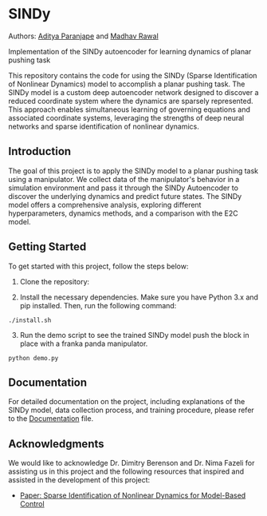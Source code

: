 # SINDy

Authors: [Aditya Paranjape](https://github.com/adityaaap) and [Madhav Rawal](https://github.com/Samorange1)

Implementation of the SINDy autoencoder for learning dynamics of planar pushing task


This repository contains the code for using the SINDy (Sparse Identification of Nonlinear Dynamics) model to accomplish a planar pushing task. The SINDy model is a custom deep autoencoder network designed to discover a reduced coordinate system where the dynamics are sparsely represented. This approach enables simultaneous learning of governing equations and associated coordinate systems, leveraging the strengths of deep neural networks and sparse identification of nonlinear dynamics.

## Introduction

The goal of this project is to apply the SINDy model to a planar pushing task using a manipulator. We collect data of the manipulator's behavior in a simulation environment and pass it through the SINDy Autoencoder to discover the underlying dynamics and predict future states. The SINDy model offers a comprehensive analysis, exploring different hyperparameters, dynamics methods, and a comparison with the E2C model.

## Getting Started

To get started with this project, follow the steps below:

1. Clone the repository:

2. Install the necessary dependencies. Make sure you have Python 3.x and pip installed. Then, run the following command: 
```
./install.sh
```
3. Run the demo script to see the trained SINDy model push the block in place with a franka panda manipulator.
```
python demo.py
```


## Documentation

For detailed documentation on the project, including explanations of the SINDy model, data collection process, and training procedure, please refer to the [Documentation](documentation.md) file.

## Acknowledgments

We would like to acknowledge Dr. Dimitry Berenson and Dr. Nima Fazeli for assisting us in this project and the following resources that inspired and assisted in the development of this project:
- [Paper: Sparse Identification of Nonlinear Dynamics for Model-Based Control](https://arxiv.org/abs/1603.00370)






